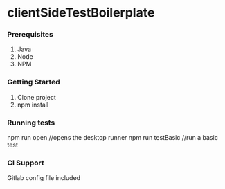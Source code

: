 # clientSideTestBoilerplate
### Prerequisites

1. Java
2. Node
3. NPM


### Getting Started

1. Clone project
2. npm install


### Running tests

npm run open //opens the desktop runner
npm run testBasic //run a basic test


### CI Support
Gitlab config file included


